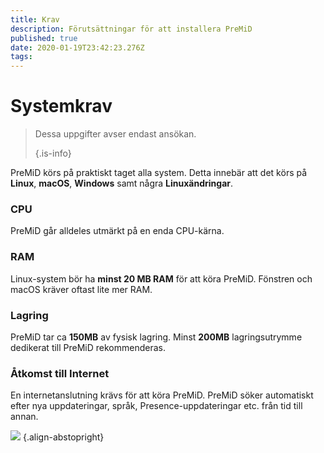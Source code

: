 ```yaml
---
title: Krav
description: Förutsättningar för att installera PreMiD
published: true
date: 2020-01-19T23:42:23.276Z
tags:
---
```


# Systemkrav

> Dessa uppgifter avser endast ansökan. 
> 
> {.is-info}

PreMiD körs på praktiskt taget alla system. Detta innebär att det körs på **Linux**, **macOS**, **Windows** samt några **Linuxändringar**.

### CPU
PreMiD går alldeles utmärkt på en enda CPU-kärna.

### RAM
Linux-system bör ha **minst 20 MB RAM** för att köra PreMiD. Fönstren och macOS kräver oftast lite mer RAM.

### Lagring
PreMiD tar ca **150MB** av fysisk lagring. Minst **200MB** lagringsutrymme dedikerat till PreMiD rekommenderas.

### Åtkomst till Internet
En internetanslutning krävs för att köra PreMiD. PreMiD söker automatiskt efter nya uppdateringar, språk, Presence-uppdateringar etc. från tid till annan.

![](https://a.icons8.com/ViUXyjOj/f4tFww/svg.svg) {.align-abstopright}
